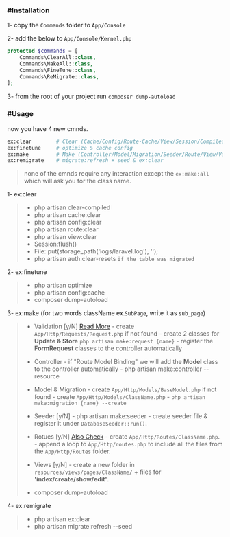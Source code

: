 ### #Installation
1- copy the `Commands` folder to `App/Console`

2- add the below to `App/Console/Kernel.php`

```php
protected $commands = [
    Commands\ClearAll::class,
    Commands\MakeAll::class,
    Commands\FineTune::class,
    Commands\ReMigrate::class,
];
```

3- from the root of your project run `composer dump-autoload`

### #Usage
now you have 4 new cmnds.

```bash
ex:clear        # Clear (Cache/Config/Route-Cache/View/Session/Compiled/Laravel-LogFile/Pass-Resets)
ex:finetune     # optimize & cache config
ex:make         # Make (Controller/Model/Migration/Seeder/Route/View/Validation)
ex:remigrate    # migrate:refresh + seed & ex:clear
```
> none of the cmnds require any interaction except the `ex:make:all` which will ask you for the class name.

1- ex:clear
>  - php artisan clear-compiled
>  - php artisan cache:clear
>  - php artisan config:clear
>  - php artisan route:clear
>  - php artisan view:clear
>  - Session:flush()
>  - File::put(storage_path('logs/laravel.log'), '');
>  - php artisan auth:clear-resets `if the table was migrated`

2- ex:finetune
>  - php artisan optimize
>  - php artisan config:cache
>  - composer dump-autoload

3- ex:make (for two words className ex.`SubPage`, write it as `sub_page`)
> - Validation [y/N] [Read More](https://ctf0.wordpress.com/2016/10/17/extend-formrequest-to-allow-more-functionality-in-laravel-v5-2/)
    - create `App/Http/Requests/Request.php` if not found
    - create 2 classes for **Update & Store** `php artisan make:request {name}`
    - register the **FormRequest** classes to the controller automatically
>
> - Controller
    - if "Route Model Binding" we will add the **Model** class to the controller automatically
    - php artisan make:controller --resource
>
> - Model & Migration
    - create `App/Http/Models/BaseModel.php` if not found
    - create `App/Http/Models/ClassName.php`
    - `php artisan make:migration {name} --create`
>
> - Seeder [y/N]
    - php artisan make:seeder
    - create seeder file & register it under `DatabaseSeeder::run()`.
>
> - Rotues [y/N] [Also Check](http://code4fun.io/post/how-to-share-data-with-all-views-in-laravel-5-3-the-right-way)
    - create `App/Http/Routes/ClassName.php`.
    - append a loop to `App/Http/routes.php` to include all the files from the `App/Http/Routes` folder.
>
> - Views [y/N]
    - create a new folder in `resources/views/pages/ClassName/` + files for **'index/create/show/edit'**.
>
> - composer dump-autoload

4- ex:remigrate
>  - php artisan ex:clear
>  - php artisan migrate:refresh --seed
